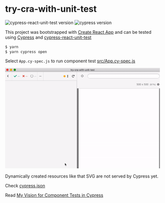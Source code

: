 # try-cra-with-unit-test

![cypress-react-unit-test version](https://img.shields.io/badge/cypress--react--unit--test-4.16.8-brightgreen) ![cypress version](https://img.shields.io/badge/cypress-5.5.0-brightgreen)

This project was bootstrapped with [Create React App](https://github.com/facebook/create-react-app) and can be tested using [Cypress](https://www.cypress.io) and [cypress-react-unit-test](https://github.com/bahmutov/cypress-react-unit-test)

```shell
$ yarn
$ yarn cypress open
```

Select `App.cy-spec.js` to run component test [src/App.cy-spec.js](src/App.cy-spec.js)

![Running test](img/demo.gif)

Dynamically created resources like that SVG are not served by Cypress yet.

Check [cypress.json](cypress.json)

Read [My Vision for Component Tests in Cypress](https://glebbahmutov.com/blog/my-vision-for-component-tests/)

